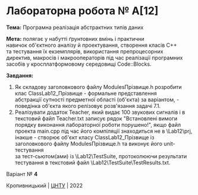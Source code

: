# Лабораторна робота № A[12]

<b>Тема:</b> Програмна реалізація абстрактних типів даних

<b>Мета:</b> полягає у набутті ґрунтовних вмінь і практични<br>
навичок об'єктного аналізу й проектування, створення класів С++<br>
та тестування їх екземплярів, використання препроцесорних<br>
директив, макросів і макрооператорів під час реалізації програмних<br>
засобів у кросплатформовому середовищі Code::Blocks.

<b>Завдання:</b><br>
1. Як складову заголовкового файлу ModulesПрізвище.h розробити<br>
клас ClassLab12_Прізвище - формальне представлення<br>
абстракції сутності предметної області (об'єкта) за варіантом, -<br> 
поведінка об'єкта якого релізовує розв'язання задачі 7.1.<br>
2. Реалізувати додаток Teacher, який видає 100 звукових сигналів і в<br>
текстовий файл Teacher.txt записує рядок "Встановлені вимоги<br>
порядку виконання лабораторної роботи порушено!", якщо файл<br>
проекта main.cpp під час його компіляції знаходиться не в \Lab12\prj,<br>
інакше - створює об'єкт класу ClassLab12_Прізвище із<br> 
заголовкового файлу ModulesПрізвище.h та виконує його unit-тестування<br>
за тест-сьютом(ами) із \Lab12\TestSuite\, протоколюючи результати<br>
тестування в текстовий файл \Lab12\TestSuite\TestResults.txt.

Варіант № <b>4</b>


Кропивницький | <a href="http://www.kntu.kr.ua/">ЦНТУ</a> | 2022